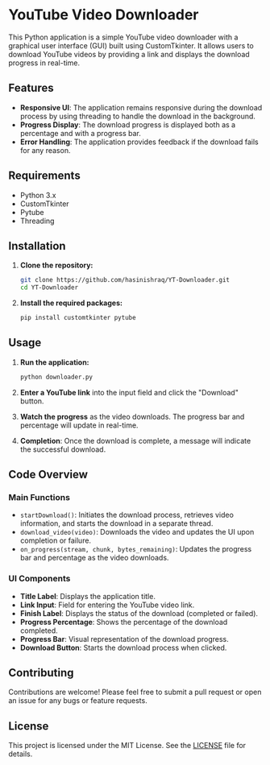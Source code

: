 # YouTube Video Downloader

This Python application is a simple YouTube video downloader with a graphical user interface (GUI) built using CustomTkinter. It allows users to download YouTube videos by providing a link and displays the download progress in real-time.

## Features

- **Responsive UI**: The application remains responsive during the download process by using threading to handle the download in the background.
- **Progress Display**: The download progress is displayed both as a percentage and with a progress bar.
- **Error Handling**: The application provides feedback if the download fails for any reason.

## Requirements

- Python 3.x
- CustomTkinter
- Pytube
- Threading

## Installation

1. **Clone the repository:**

    ```bash
    git clone https://github.com/hasinishraq/YT-Downloader.git
    cd YT-Downloader
    ```

2. **Install the required packages:**

    ```bash
    pip install customtkinter pytube
    ```

## Usage

1. **Run the application:**

    ```bash
    python downloader.py
    ```

2. **Enter a YouTube link** into the input field and click the "Download" button.
3. **Watch the progress** as the video downloads. The progress bar and percentage will update in real-time.
4. **Completion**: Once the download is complete, a message will indicate the successful download.

## Code Overview

### Main Functions

- `startDownload()`: Initiates the download process, retrieves video information, and starts the download in a separate thread.
- `download_video(video)`: Downloads the video and updates the UI upon completion or failure.
- `on_progress(stream, chunk, bytes_remaining)`: Updates the progress bar and percentage as the video downloads.

### UI Components

- **Title Label**: Displays the application title.
- **Link Input**: Field for entering the YouTube video link.
- **Finish Label**: Displays the status of the download (completed or failed).
- **Progress Percentage**: Shows the percentage of the download completed.
- **Progress Bar**: Visual representation of the download progress.
- **Download Button**: Starts the download process when clicked.

## Contributing

Contributions are welcome! Please feel free to submit a pull request or open an issue for any bugs or feature requests.

## License

This project is licensed under the MIT License. See the [LICENSE](LICENSE) file for details.
